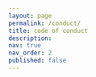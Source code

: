 ```yaml
---
layout: page
permalink: /conduct/
title: code of conduct
description:
nav: true
nav_order: 2
published: false
---
```

